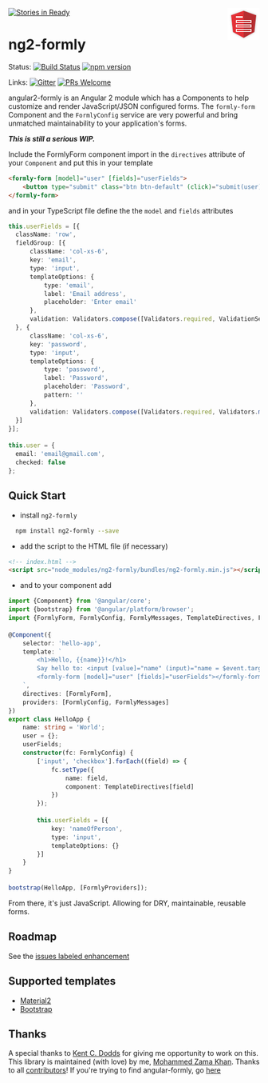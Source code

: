 [![Stories in Ready](https://badge.waffle.io/formly-js/ng2-formly.png?label=ready&title=Ready)](https://waffle.io/formly-js/ng2-formly)
<img src="https://raw.githubusercontent.com/formly-js/angular-formly/master/other/logo/angular-formly-logo-64px.png" alt="angular-formly logo" title="angular-formly" align="right" width="64" height="64" />


# ng2-formly

Status:
[![Build Status](https://travis-ci.org/formly-js/ng2-formly.svg?branch=master)](https://travis-ci.org/formly-js/ng2-formly)
[![npm version](https://badge.fury.io/js/ng2-formly.svg)](https://badge.fury.io/js/ng2-formly)

Links:
[![Gitter](https://badges.gitter.im/formly-js/angular2-formly.svg)](https://gitter.im/formly-js/angular2-formly?utm_source=badge&utm_medium=badge&utm_campaign=pr-badge)
[![PRs Welcome](https://img.shields.io/badge/PRs-welcome-brightgreen.svg?style=flat-square)](http://makeapullrequest.com)


angular2-formly is an Angular 2 module which has a Components to help customize and render JavaScript/JSON configured forms.
The `formly-form` Component and the `FormlyConfig` service are very powerful and bring unmatched maintainability to your
application's forms.

***This is still a serious WIP.***

Include the FormlyForm component import in the `directives` attribute of your `Component` and put this in your template
```html
<formly-form [model]="user" [fields]="userFields">
    <button type="submit" class="btn btn-default" (click)="submit(user)">Button</button>
</formly-form>
```

and in your TypeScript file define the the `model` and `fields` attributes
```ts
this.userFields = [{
  className: 'row',
  fieldGroup: [{
      className: 'col-xs-6',
      key: 'email',
      type: 'input',
      templateOptions: {
          type: 'email',
          label: 'Email address',
          placeholder: 'Enter email'
      },
      validation: Validators.compose([Validators.required, ValidationService.emailValidator])
  }, {
      className: 'col-xs-6',
      key: 'password',
      type: 'input',
      templateOptions: {
          type: 'password',
          label: 'Password',
          placeholder: 'Password',
          pattern: ''
      },
      validation: Validators.compose([Validators.required, Validators.maxLength(10), Validators.minLength(2)])
  }]
}];

this.user = {
  email: 'email@gmail.com',
  checked: false
};

```

## Quick Start
- install `ng2-formly`

```bash
  npm install ng2-formly --save
```
- add the script to the HTML file (if necessary)
```html
<!-- index.html -->
<script src="node_modules/ng2-formly/bundles/ng2-formly.min.js"></script>

```

- and to your component add

```ts
import {Component} from '@angular/core';
import {bootstrap} from '@angular/platform/browser';
import {FormlyForm, FormlyConfig, FormlyMessages, TemplateDirectives, FormlyProviders} from 'ng2-formly'

@Component({
    selector: 'hello-app',
    template: `
        <h1>Hello, {{name}}!</h1>
        Say hello to: <input [value]="name" (input)="name = $event.target.value">
        <formly-form [model]="user" [fields]="userFields"></formly-form>
    `,
    directives: [FormlyForm],
    providers: [FormlyConfig, FormlyMessages]
})
export class HelloApp {
    name: string = 'World';
    user = {};
    userFields;
    constructor(fc: FormlyConfig) {
        ['input', 'checkbox'].forEach((field) => {
            fc.setType({
                name: field,
                component: TemplateDirectives[field]
            })
        });

        this.userFields = [{
            key: 'nameOfPerson',
            type: 'input',
            templateOptions: {}
        }]
    }
}

bootstrap(HelloApp, [FormlyProviders]);
```
From there, it's just JavaScript. Allowing for DRY, maintainable, reusable forms.

## Roadmap

See the [issues labeled enhancement](https://github.com/formly-js/angular2-formly/labels/enhancement)

## Supported templates

 - [Material2](https://github.com/formly-js/ng2-formly-template-material)
 - [Bootstrap](https://github.com/formly-js/ng2-formly-templates-bootstrap)


## Thanks

A special thanks to [Kent C. Dodds](https://twitter.com/kentcdodds) for giving me opportunity to work on this.
This library is maintained (with love) by me, [Mohammed Zama Khan](https://twitter.com/mohamedzamakhan).
Thanks to all [contributors](https://github.com/formly-js/angular2-formly/graphs/contributors)!
If you're trying to find angular-formly, go [here](https://github.com/formly-js/angular-formly)
